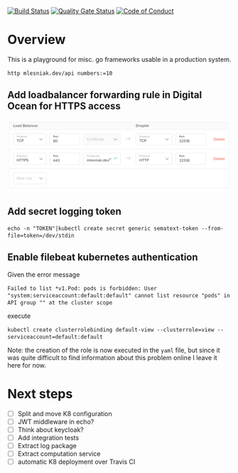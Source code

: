 [![Build Status](https://travis-ci.com/mlesniak/go-playground.svg?branch=master)](https://travis-ci.com/mlesniak/go-playground)
[![Quality Gate Status](https://sonarcloud.io/api/project_badges/measure?project=mlesniak_go-playground&metric=alert_status)](https://sonarcloud.io/dashboard?id=mlesniak_go-playground)
[![Code of Conduct](https://img.shields.io/badge/%E2%9D%A4-code%20of%20conduct-orange.svg?style=flat)](CODE_OF_CONDUCT.md)

# Overview

This is a playground for misc. go frameworks usable in a production system.

    http mlesniak.dev/api numbers:=10


## Add loadbalancer forwarding rule in Digital Ocean for HTTPS access

![screenshot](docs/loadbalancer-rules.png)

## Add secret logging token

    echo -n "TOKEN"|kubectl create secret generic sematext-token --from-file=token=/dev/stdin


## Enable filebeat kubernetes authentication

Given the error message

    Failed to list *v1.Pod: pods is forbidden: User "system:serviceaccount:default:default" cannot list resource "pods" in API group "" at the cluster scope

execute

    kubectl create clusterrolebinding default-view --clusterrole=view --serviceaccount=default:default

Note: the creation of the role is now executed in the `yaml` file, but since it was quite difficult to find information about this problem
online I leave it here for now.


# Next steps

- [ ] Split and move K8 configuration
- [ ] JWT middleware in echo?
- [ ] Think about keycloak?
- [ ] Add integration tests
- [ ] Extract log package
- [ ] Extract computation service
- [ ] automatic K8 deployment over Travis CI
